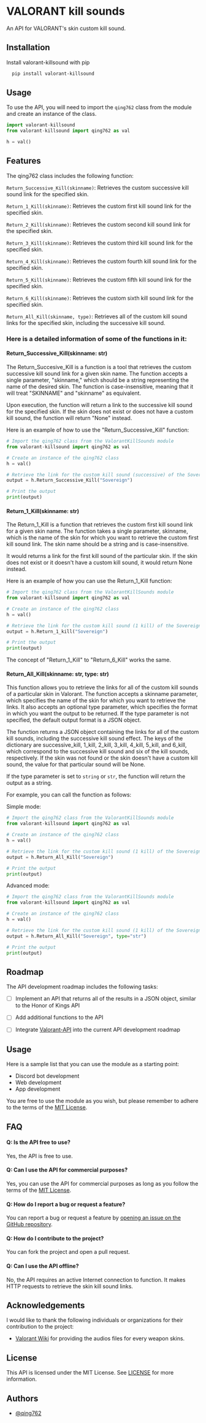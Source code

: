 
# VALORANT kill sounds

An API for VALORANT's skin custom kill sound.


## Installation

Install valorant-killsound with pip

```bash
  pip install valorant-killsound
```
    
## Usage

To use the API, you will need to import the `qing762` class from the module and create an instance of the class.

```python
import valorant-killsound
from valorant-killsound import qing762 as val

h = val()
```


## Features

The qing762 class includes the following function:

`Return_Successive_Kill(skinname)`: Retrieves the custom successive kill sound link for the specified skin.

`Return_1_Kill(skinname)`: Retrieves the custom first kill sound link for the specified skin.

`Return_2_Kill(skinname)`: Retrieves the custom second kill sound link for the specified skin.

`Return_3_Kill(skinname)`: Retrieves the custom third kill sound link for the specified skin.

`Return_4_Kill(skinname)`: Retrieves the custom fourth kill sound link for the specified skin.

`Return_5_Kill(skinname)`: Retrieves the custom fifth kill sound link for the specified skin.

`Return_6_Kill(skinname)`: Retrieves the custom sixth kill sound link for the specified skin.

`Return_All_Kill(skinname, type)`: Retrieves all of the custom kill sound links for the specified skin, including the successive kill sound.


### Here is a detailed information of some of the functions in it:
#### Return_Successive_Kill(skinname: str)
The Return_Succesive_Kill is a  function is a tool that retrieves the custom successive kill sound link for a given skin name. The function accepts a single parameter, "skinname," which should be a string representing the name of the desired skin. The function is case-insensitive, meaning that it will treat "SKINNAME" and "skinname" as equivalent.

Upon execution, the function will return a link to the successive kill sound for the specified skin. If the skin does not exist or does not have a custom kill sound, the function will return "None" instead.

Here is an example of how to use the "Return_Successive_Kill" function:
```python
# Import the qing762 class from the ValorantKillSounds module
from valorant-killsound import qing762 as val

# Create an instance of the qing762 class
h = val()

# Retrieve the link for the custom kill sound (successive) of the Sovereign skin
output = h.Return_Successive_Kill("Sovereign")

# Print the output
print(output)
```

#### Return_1_Kill(skinname: str)
The Return_1_Kill is a function that retrieves the custom first kill sound link for a given skin name. The function takes a single parameter, skinname, which is the name of the skin for which you want to retrieve the custom first kill sound link. The skin name should be a string and is case-insensitive.

It would returns a link for the first kill sound of the particular skin. If the skin does not exist or it doesn't have a custom kill sound, it would return None instead.

Here is an example of how you can use the Return_1_Kill function:

```python
# Import the qing762 class from the ValorantKillSounds module
from valorant-killsound import qing762 as val

# Create an instance of the qing762 class
h = val()

# Retrieve the link for the custom kill sound (1 kill) of the Sovereign skin
output = h.Return_1_kill("Sovereign")

# Print the output
print(output)
```
The concept of "Return_1_Kill" to "Return_6_Kill" works the same.

#### Return_All_Kill(skinname: str, type: str)
This function allows you to retrieve the links for all of the custom kill sounds of a particular skin in Valorant. The function accepts a skinname parameter, which specifies the name of the skin for which you want to retrieve the links. It also accepts an optional type parameter, which specifies the format in which you want the output to be returned. If the type parameter is not specified, the default output format is a JSON object.

The function returns a JSON object containing the links for all of the custom kill sounds, including the successive kill sound effect. The keys of the dictionary are successive_kill, 1_kill, 2_kill, 3_kill, 4_kill, 5_kill, and 6_kill, which correspond to the successive kill sound and six of the kill sounds, respectively. If the skin was not found or the skin doesn't have a custom kill sound, the value for that particular sound will be None.

If the type parameter is set to `string` or `str`, the function will return the output as a string.

For example, you can call the function as follows:

Simple mode:
```python
# Import the qing762 class from the ValorantKillSounds module
from valorant-killsound import qing762 as val

# Create an instance of the qing762 class
h = val()

# Retrieve the link for the custom kill sound (1 kill) of the Sovereign skin
output = h.Return_All_Kill("Sovereign")

# Print the output
print(output)
```

Advanced mode:
```python
# Import the qing762 class from the ValorantKillSounds module
from valorant-killsound import qing762 as val

# Create an instance of the qing762 class
h = val()

# Retrieve the link for the custom kill sound (1 kill) of the Sovereign skin
output = h.Return_All_Kill("Sovereign", type="str")

# Print the output
print(output)
```
## Roadmap

The API development roadmap includes the following tasks:

- [ ] Implement an API that returns all of the results in a JSON object, similar to the Honor of Kings API

- [ ] Add additional functions to the API

- [ ] Integrate [Valorant-API](https://valorant-api.com/) into the current API development roadmap


## Usage

Here is a sample list that you can use the module as a starting point:

- Discord bot development
- Web development
- App development

You are free to use the module as you wish, but please remember to adhere to the terms of the [MIT License](https://github.com/qing762/valorant_killsound/blob/main/LICENSE).

## FAQ

#### Q: Is the API free to use?

Yes, the API is free to use.

#### Q: Can I use the API for commercial purposes?

Yes, you can use the API for commercial purposes as long as you follow the terms of the [MIT License](https://github.com/qing762/valorant_killsound/blob/main/LICENSE).

#### Q: How do I report a bug or request a feature?
You can report a bug or request a feature by [opening an issue on the GitHub repository](https://github.com/qing762/valorant_killsound/issues).

#### Q: How do I contribute to the project?
You can fork the project and open a pull request.

#### Q: Can I use the API offline?
No, the API requires an active Internet connection to function. It makes HTTP requests to retrieve the skin kill sound links.
## Acknowledgements

I would like to thank the following individuals or organizations for their contribution to the project:

 - [Valorant Wiki](https://valorant.fandom.com/) for providing the audios files for every weapon skins.


## License

This API is licensed under the MIT License. See [LICENSE](https://github.com/qing762/valorant_killsound/blob/main/LICENSE) for more information.


## Authors

- [@qing762](https://www.github.com/qing762)

